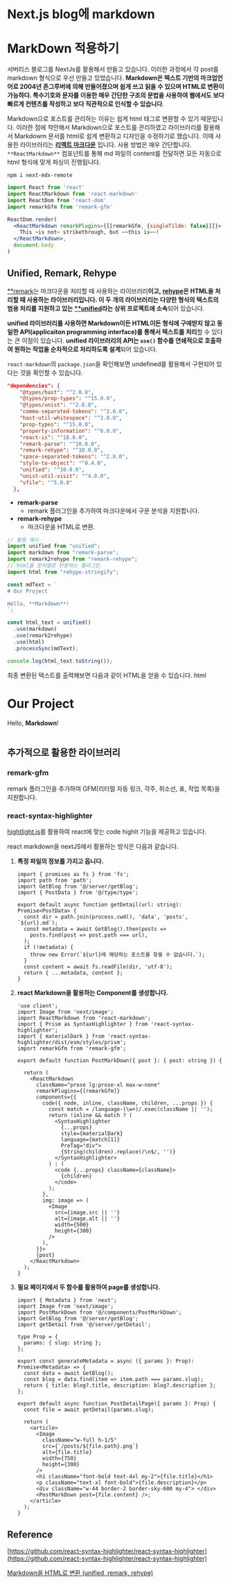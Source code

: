 # Next.js blog에 markdown

# MarkDown 적용하기

서버리스 블로그를 NextJs를 활용해서 만들고 있습니다. 이러한 과정에서 각 post를 markdown 형식으로 우선 만들고 있었습니다. **Markdown은 텍스트 기반의 마크업언어로 2004년 존그루버에 의해 만들어졌으며 쉽게 쓰고 읽을 수 있으며 HTML로 변환이 가능하다. 특수기호와 문자를 이용한 매우 간단한 구조의 문법을 사용하여 웹에서도 보다 빠르게 컨텐츠를 작성하고 보다 직관적으로 인식할 수 있습니다**. 

Markdown으로 포스트를 관리하는 이유는 쉽게 html 태그로 변환할 수 있기 때문입니다. 이러한 점에 착안해서 Markdown으로 포스트를 관리하였고 라이브러리를 활용해서 Markdowm 문서를 html로 쉽게 변환하고 디자인을 수정하기로 했습니다. 이때 사용한 라이브러리는 [**리엑트 마크다운**](https://github.com/remarkjs/react-markdown) 입니다.  사용 방법은 매우 간단합니다. `**ReactMarkdown**` 컴포넌트를 통해 md 파일의 content를 전달하면 모든 자동으로 html 형식에 맞게 파싱이 진행됩니다.

```
npm i next-mdx-remote
```

```jsx
import React from 'react'
import ReactMarkdown from 'react-markdown'
import ReactDom from 'react-dom'
import remarkGfm from 'remark-gfm'

ReactDom.render(
  <ReactMarkdown remarkPlugins={[[remarkGfm, {singleTilde: false}]]}>
    This ~is not~ strikethrough, but ~~this is~~!
  </ReactMarkdown>,
  document.body
)
```

## **Unified, Remark, Rehype**

[**remark](https://remark.js.org/)는 마크다운을 처리할 때 사용하는 라이브러리**이고, **[rehype](https://github.com/rehypejs/rehype)은 HTML을 처리할 때 사용하는 라이브러리**입니다. 이 두 개의 라이브러리는 다양한 형식의 텍스트의 범용 처리를 지원하고 있는 [**unified](https://unifiedjs.com/)라는 상위 프로젝트에 소속**되어 있습니다.

**unified 라이브러리를 사용하면 Markdown이든 HTML이든 형식에 구애받지 않고 동일한 API(applicaiton programming interface)를 통해서 텍스트를 처리**할 수 있다는 큰 이점이 있습니다. **unified 라이브러리의 API는 `use()` 함수를 연쇄적으로 호출하여 원하는 작업을 순차적으로 처리하도록 설계**되어 있습니다. 

`react-markdown`의 `package.json`을 확인해보면 undefined를 활용해서 구현되어 있다는 것을 확인할 수 있습니다.

```json
"dependencies": {
    "@types/hast": "^2.0.0",
    "@types/prop-types": "^15.0.0",
    "@types/unist": "^2.0.0",
    "comma-separated-tokens": "^2.0.0",
    "hast-util-whitespace": "^2.0.0",
    "prop-types": "^15.0.0",
    "property-information": "^6.0.0",
    "react-is": "^18.0.0",
    "remark-parse": "^10.0.0",
    "remark-rehype": "^10.0.0",
    "space-separated-tokens": "^2.0.0",
    "style-to-object": "^0.4.0",
    "unified": "^10.0.0",
    "unist-util-visit": "^4.0.0",
    "vfile": "^5.0.0"
  },
```

- **remark-parse**
    - remark 플러그인을 추가하여 마크다운에서 구문 분석을 지원합니다.
- **remark-rehype**
    - 마크다운을 HTML로 변환.

```jsx
// 활용 예시
import unified from "unified";
import markdown from "remark-parse";
import remark2rehype from "remark-rehype";
// html을 문자열로 반환하는 플러그인
import html from "rehype-stringify";

const mdText = `
# Our Project

Hello, **Markdown**!
`;

const html_text = unified()
  .use(markdown)
  .use(remark2rehype)
  .use(html)
  .processSync(mdText);

console.log(html_text.toString());
```
최종 변환된 텍스트를 출력해보면 다음과 같이 HTML을 얻을 수 있습니다.
html
<h1>Our Project</h1>
<p>Hello, <strong>Markdown</strong>!</p>

```
```

## 추가적으로 활용한 라이브러리

### remark-gfm

remark 플러그인을 추가하여 GFM(리터럴 자동 링크, 각주, 취소선, 표, 작업 목록)을 지원합니다.

### react-syntax-highlighter

[hightlight.js](https://highlightjs.readthedocs.io/en/latest/index.html)를 활용하여 react에 맞는 code highlt 기능을 제공하고 있습니다.

react markdown을 nextJS에서 활용하는 방식은 다음과 같습니다. 

1. **특정 파일의 정보를 가지고 옵니다.** 
    
    ```tsx
    import { promises as fs } from 'fs';
    import path from 'path';
    import GetBlog from '@/server/getBlog';
    import { PostData } from '@/type/type';
    
    export default async function getDetail(url: string): Promise<PostData> {
      const dir = path.join(process.cwd(), 'data', 'posts', `${url}.md`);
      const metadata = await GetBlog().then(posts =>
        posts.find(post => post.path === url),
      );
      if (!metadata) {
        throw new Error(`${url}에 해당하는 포스트를 찾을 수 없습니다.`);
      }
      const content = await fs.readFile(dir, 'utf-8');
      return { ...metadata, content };
    }
    ```
    
2. **react Markdown을 활용하는 Component를 생성합니다.**
    
    ```tsx
    'use client';
    import Image from 'next/image';
    import ReactMarkdown from 'react-markdown';
    import { Prism as SyntaxHighlighter } from 'react-syntax-highlighter';
    import { materialDark } from 'react-syntax-highlighter/dist/esm/styles/prism';
    import remarkGfm from 'remark-gfm';
    
    export default function PostMarkDown({ post }: { post: string }) {
    
      return (
        <ReactMarkdown
          className="prose lg:prose-xl max-w-none"
          remarkPlugins={[remarkGfm]}
          components={{
            code({ node, inline, className, children, ...props }) {
              const match = /language-(\w+)/.exec(className || '');
              return !inline && match ? (
                <SyntaxHighlighter
                  {...props}
                  style={materialDark}
                  language={match[1]}
                  PreTag="div">
                  {String(children).replace(/\n$/, '')}
                </SyntaxHighlighter>
              ) : (
                <code {...props} className={className}>
                  {children}
                </code>
              );
            },
            img: image => (
              <Image
                src={image.src || ''}
                alt={image.alt || ''}
                width={500}
                height={300}
              />
            ),
          }}>
          {post}
        </ReactMarkdown>
      );
    }
    ```
    
3. **필요 페이지에서 두 함수를 활용하여 page를 생성합니다.**
    
    ```tsx
    import { Metadata } from 'next';
    import Image from 'next/image';
    import PostMarkDown from '@/components/PostMarkDown';
    import GetBlog from '@/server/getBlog';
    import getDetail from '@/server/getDetail';
    
    type Prop = {
      params: { slug: string };
    };
    
    export const generateMetadata = async ({ params }: Prop): Promise<Metadata> => {
      const data = await GetBlog();
      const blog = data.find(item => item.path === params.slug);
      return { title: blog?.title, description: blog?.description };
    };
    
    export default async function PostDetailPage({ params }: Prop) {
      const file = await getDetail(params.slug);
    
      return (
        <article>
          <Image
            className="w-full h-1/5"
            src={`/posts/${file.path}.png`}
            alt={file.title}
            width={750}
            height={300}
          />
          <h1 className="font-bold text-4xl my-2">{file.title}</h1>
          <p className="text-xl font-bold">{file.description}</p>
          <div className="w-44 border-2 border-sky-600 my-4"> </div>
          <PostMarkDown post={file.content} />;
        </article>
      );
    }
    ```
    

## Reference

[https://github.com/react-syntax-highlighter/react-syntax-highlighter](https://github.com/react-syntax-highlighter/react-syntax-highlighter)

[Markdown을 HTML로 변환 (unified, remark, rehype)](https://www.daleseo.com/unified-remark-rehype/#unified-remark-rehype)
